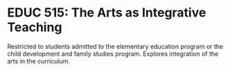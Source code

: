 # EDUC 515: The Arts as Integrative Teaching

Restricted to students admitted to the elementary education program or the child development and family studies program. Explores integration of the arts in the curriculum.